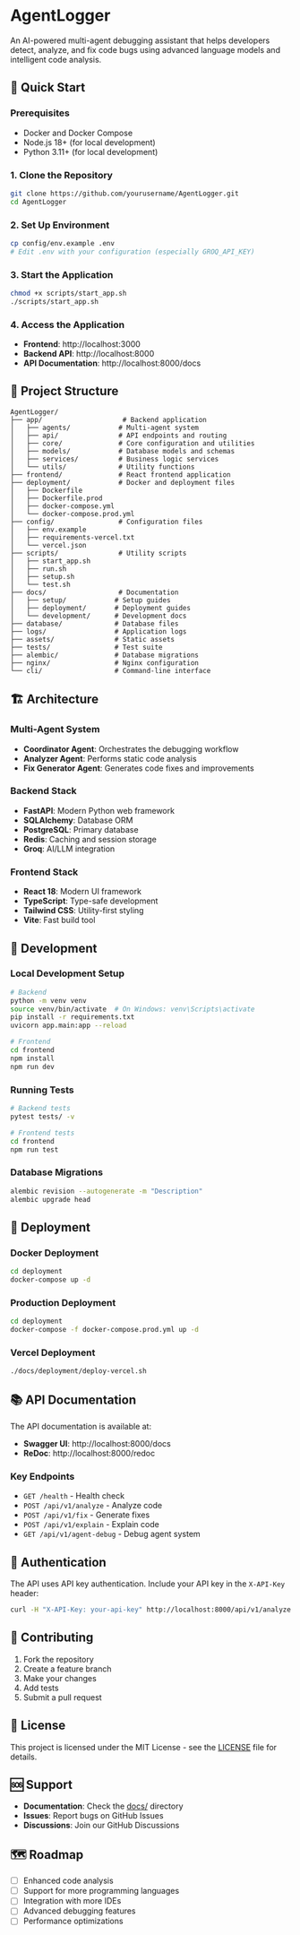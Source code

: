 # AgentLogger

An AI-powered multi-agent debugging assistant that helps developers detect, analyze, and fix code bugs using advanced language models and intelligent code analysis.

## 🚀 Quick Start

### Prerequisites
- Docker and Docker Compose
- Node.js 18+ (for local development)
- Python 3.11+ (for local development)

### 1. Clone the Repository
```bash
git clone https://github.com/yourusername/AgentLogger.git
cd AgentLogger
```

### 2. Set Up Environment
```bash
cp config/env.example .env
# Edit .env with your configuration (especially GROQ_API_KEY)
```

### 3. Start the Application
```bash
chmod +x scripts/start_app.sh
./scripts/start_app.sh
```

### 4. Access the Application
- **Frontend**: http://localhost:3000
- **Backend API**: http://localhost:8000
- **API Documentation**: http://localhost:8000/docs

## 📁 Project Structure

```
AgentLogger/
├── app/                    # Backend application
│   ├── agents/            # Multi-agent system
│   ├── api/               # API endpoints and routing
│   ├── core/              # Core configuration and utilities
│   ├── models/            # Database models and schemas
│   ├── services/          # Business logic services
│   └── utils/             # Utility functions
├── frontend/              # React frontend application
├── deployment/            # Docker and deployment files
│   ├── Dockerfile
│   ├── Dockerfile.prod
│   ├── docker-compose.yml
│   └── docker-compose.prod.yml
├── config/                # Configuration files
│   ├── env.example
│   ├── requirements-vercel.txt
│   └── vercel.json
├── scripts/               # Utility scripts
│   ├── start_app.sh
│   ├── run.sh
│   ├── setup.sh
│   └── test.sh
├── docs/                  # Documentation
│   ├── setup/            # Setup guides
│   ├── deployment/       # Deployment guides
│   └── development/      # Development docs
├── database/             # Database files
├── logs/                 # Application logs
├── assets/               # Static assets
├── tests/                # Test suite
├── alembic/              # Database migrations
├── nginx/                # Nginx configuration
└── cli/                  # Command-line interface
```

## 🏗️ Architecture

### Multi-Agent System
- **Coordinator Agent**: Orchestrates the debugging workflow
- **Analyzer Agent**: Performs static code analysis
- **Fix Generator Agent**: Generates code fixes and improvements

### Backend Stack
- **FastAPI**: Modern Python web framework
- **SQLAlchemy**: Database ORM
- **PostgreSQL**: Primary database
- **Redis**: Caching and session storage
- **Groq**: AI/LLM integration

### Frontend Stack
- **React 18**: Modern UI framework
- **TypeScript**: Type-safe development
- **Tailwind CSS**: Utility-first styling
- **Vite**: Fast build tool

## 🔧 Development

### Local Development Setup
```bash
# Backend
python -m venv venv
source venv/bin/activate  # On Windows: venv\Scripts\activate
pip install -r requirements.txt
uvicorn app.main:app --reload

# Frontend
cd frontend
npm install
npm run dev
```

### Running Tests
```bash
# Backend tests
pytest tests/ -v

# Frontend tests
cd frontend
npm run test
```

### Database Migrations
```bash
alembic revision --autogenerate -m "Description"
alembic upgrade head
```

## 🚀 Deployment

### Docker Deployment
```bash
cd deployment
docker-compose up -d
```

### Production Deployment
```bash
cd deployment
docker-compose -f docker-compose.prod.yml up -d
```

### Vercel Deployment
```bash
./docs/deployment/deploy-vercel.sh
```

## 📚 API Documentation

The API documentation is available at:
- **Swagger UI**: http://localhost:8000/docs
- **ReDoc**: http://localhost:8000/redoc

### Key Endpoints
- `GET /health` - Health check
- `POST /api/v1/analyze` - Analyze code
- `POST /api/v1/fix` - Generate fixes
- `POST /api/v1/explain` - Explain code
- `GET /api/v1/agent-debug` - Debug agent system

## 🔐 Authentication

The API uses API key authentication. Include your API key in the `X-API-Key` header:
```bash
curl -H "X-API-Key: your-api-key" http://localhost:8000/api/v1/analyze
```

## 🤝 Contributing

1. Fork the repository
2. Create a feature branch
3. Make your changes
4. Add tests
5. Submit a pull request

## 📄 License

This project is licensed under the MIT License - see the [LICENSE](LICENSE) file for details.

## 🆘 Support

- **Documentation**: Check the [docs/](docs/) directory
- **Issues**: Report bugs on GitHub Issues
- **Discussions**: Join our GitHub Discussions

## 🗺️ Roadmap

- [ ] Enhanced code analysis
- [ ] Support for more programming languages
- [ ] Integration with more IDEs
- [ ] Advanced debugging features
- [ ] Performance optimizations